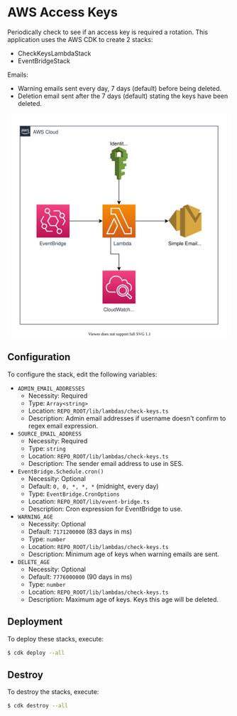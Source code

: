 # AWS Access Keys

Periodically check to see if an access key is required a rotation. This application uses the AWS CDK to create 2 stacks:
  - CheckKeysLambdaStack
  - EventBridgeStack

Emails:
- Warning emails sent every day, 7 days (default) before being deleted.
- Deletion email sent after the 7 days (default) stating the keys have been deleted.

![Architecture Diagram](AwsAccessKeys.svg "Architecture Diagram")

## Configuration

To configure the stack, edit the following variables:

- `ADMIN_EMAIL_ADDRESSES`
  - Necessity: Required
  - Type: `Array<string>`
  - Location: `REPO_ROOT/lib/lambdas/check-keys.ts`
  - Description: Admin email addresses if username doesn't confirm to regex email expression.
- `SOURCE_EMAIL_ADDRESS`
  - Necessity: Required
  - Type: `string`
  - Location: `REPO_ROOT/lib/lambdas/check-keys.ts`
  - Description: The sender email address to use in SES.
- `EventBridge.Schedule.cron()`
  - Necessity: Optional
  - Default: `0, 0, *, *, *` (midnight, every day)
  - Type: `EventBridge.CronOptions`
  - Location: `REPO_ROOT/lib/event-bridge.ts`
  - Description: Cron expression for EventBridge to use.
- `WARNING_AGE`
  - Necessity: Optional
  - Default: `7171200000` (83 days in ms)
  - Type: `number`
  - Location: `REPO_ROOT/lib/lambdas/check-keys.ts`
  - Description: Minimum age of keys when warning emails are sent.
- `DELETE_AGE`
  - Necessity: Optional
  - Default: `7776000000` (90 days in ms)
  - Type: `number`
  - Location: `REPO_ROOT/lib/lambdas/check-keys.ts`
  - Description: Maximum age of keys. Keys this age will be deleted.

## Deployment

To deploy these stacks, execute:

```sh
$ cdk deploy --all
```

## Destroy

To destroy the stacks, execute:

```sh
$ cdk destroy --all
```